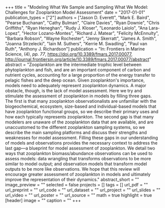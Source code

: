 +++
title = "Modeling What We Sample and Sampling What We Model: Challenges for Zooplankton Model Assessment"
date = "2017-01-01"
publication_types = ["2"]
authors = ["Jason D. Everett", "Mark E. Baird", "Pearse Buchanan", "Cathy Bulman", "Claire Davies", "Ryan Downie", "Chris Griffiths", "Ryan Heneghan", "Rudy J. Kloser", "Leonardo Laiolo", "Ana Lara-Lopez", "Hector Lozano-Montes", "Richard J. Matear", "Felicity McEnnulty", "Barbara Robson", "Wayne Rochester", "Jenny Skerratt", "James A. Smith", "Joanna Strzelecki", "Iain M. Suthers", "Kerrie M. Swadling", "Paul van Ruth", "Anthony J. Richardson"]
publication = "In: Frontiers in Marine Science, (4), _pp. 77_, https://doi.org/10.3389/fmars.2017.00077, http://journal.frontiersin.org/article/10.3389/fmars.2017.00077/abstract"
abstract = "Zooplankton are the intermediate trophic level between phytoplankton and fish, and are an important component of carbon and nutrient cycles, accounting for a large proportion of the energy transfer to pelagic fishes and the deep ocean. Given zooplankton's importance, models need to adequately represent zooplankton dynamics. A major obstacle, though, is the lack of model assessment. Here we try and stimulate the assessment of zooplankton in models by filling three gaps. The first is that many zooplankton observationalists are unfamiliar with the biogeochemical, ecosystem, size-based and individual-based models that have zooplankton functional groups, so we describe their primary uses and how each typically represents zooplankton. The second gap is that many modelers are unaware of the zooplankton data that are available, and are unaccustomed to the different zooplankton sampling systems, so we describe the main sampling platforms and discuss their strengths and weaknesses for model assessment. Filling these gaps in our understanding of models and observations provides the necessary context to address the last gap—a blueprint for model assessment of zooplankton. We detail two ways that zooplankton biomass/abundance observations can be used to assess models: data wrangling that transforms observations to be more similar to model output; and observation models that transform model outputs to be more like observations. We hope that this review will encourage greater assessment of zooplankton in models and ultimately improve the representation of their dynamics."
abstract_short = ""
image_preview = ""
selected = false
projects = []
tags = []
url_pdf = ""
url_preprint = ""
url_code = ""
url_dataset = ""
url_project = ""
url_slides = ""
url_video = ""
url_poster = ""
url_source = ""
math = true
highlight = true
[header]
image = ""
caption = ""
+++
